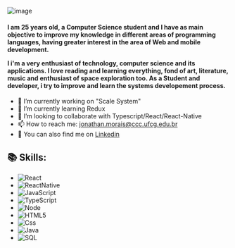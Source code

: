 ![image](https://user-images.githubusercontent.com/29778307/115323869-4108e880-a15f-11eb-9675-947f42e7a58f.png)

<h4>I am 25 years old, a Computer Science student and I have as main objective to improve my knowledge in
different areas of programming languages, having greater interest in the area of Web and mobile development. 

I i'm a very enthusiast of technology, computer science and its applications. I love reading and learning everything, fond of art, literature, music and enthusiast of space exploration too. As a Student and developer, i try to improve and learn the systems developement process.</h4>

- 🔭 I’m currently working on "Scale System"
- 🌱 I’m currently learning Redux
- 👯 I’m looking to collaborate with Typescript/React/React-Native
- 📫 How to reach me: jonathan.morais@ccc.ufcg.edu.br
- 🔗 You can also find me on [Linkedin](https://www.linkedin.com/in/jonathan-lucas-a04636144/)

<h2>📚 Skills:</h2>

- ![React](https://img.shields.io/badge/-React-222222?style=flat&logo=react)
- ![ReactNative](https://img.shields.io/badge/-ReactNative-222222?style=flat&logo=react)
- ![JavaScript](https://img.shields.io/badge/-JavaScript-222222?style=flat&logo=javascript)
- ![TypeScript](https://img.shields.io/badge/-TypeScript-222222?style=flat&logo=typescript)
- ![Node](https://img.shields.io/badge/-Node-222222?style=flat&logo=node.js) 
- ![HTML5](https://img.shields.io/badge/-HTML5-222222?style=flat&logo=html5)
- ![Css](https://img.shields.io/badge/-CSS3-222222?style=flat&logo=css3)
- ![Java](https://img.shields.io/badge/-Java-222222?style=flat&logo=java)
- ![SQL](https://img.shields.io/badge/-SQL-222222?style=flat&logo=sql)


